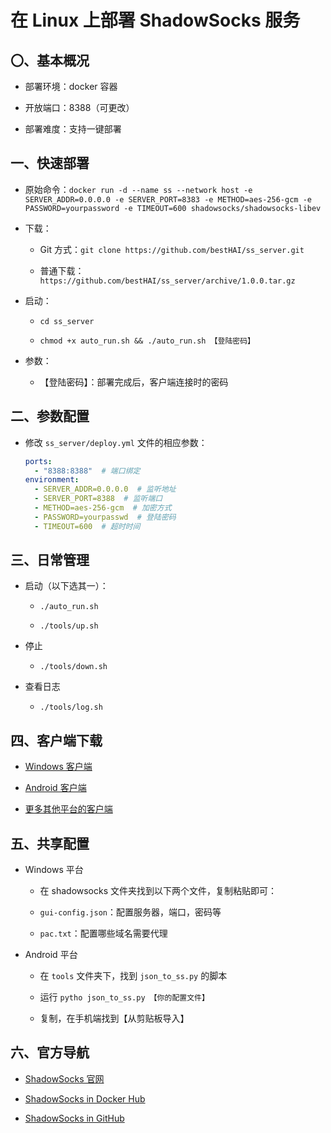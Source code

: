 # 在 Linux 上部署 ShadowSocks 服务

## 〇、基本概况

* 部署环境：docker 容器

* 开放端口：8388（可更改）

* 部署难度：支持一键部署

## 一、快速部署

* 原始命令：`docker run -d --name ss --network host -e SERVER_ADDR=0.0.0.0 -e SERVER_PORT=8383 -e METHOD=aes-256-gcm -e PASSWORD=yourpassword -e TIMEOUT=600 shadowsocks/shadowsocks-libev`

* 下载：

  * Git 方式：`git clone https://github.com/bestHAI/ss_server.git`
  
  * 普通下载：`https://github.com/bestHAI/ss_server/archive/1.0.0.tar.gz`
  
* 启动：

  * `cd ss_server`

  * `chmod +x auto_run.sh && ./auto_run.sh 【登陆密码】`
  
* 参数：

  * 【登陆密码】：部署完成后，客户端连接时的密码

## 二、参数配置

* 修改 `ss_server/deploy.yml` 文件的相应参数：

    ```yaml
    ports:
      - "8388:8388"  # 端口绑定
    environment:
      - SERVER_ADDR=0.0.0.0  # 监听地址
      - SERVER_PORT=8388  # 监听端口
      - METHOD=aes-256-gcm  # 加密方式
      - PASSWORD=yourpasswd  # 登陆密码
      - TIMEOUT=600  # 超时时间
    ```

##  三、日常管理

* 启动（以下选其一）：

    * `./auto_run.sh`
    
    * `./tools/up.sh`

* 停止

    * `./tools/down.sh`
    
* 查看日志

    * `./tools/log.sh`

##  四、客户端下载

* [Windows 客户端](https://github.com/shadowsocks/shadowsocks-windows/releases/download/4.1.5/Shadowsocks-4.1.5.zip)

* [Android 客户端](https://github.com/shadowsocks/shadowsocks-android/releases/download/v4.7.4/shadowsocks--universal-4.7.4.apk)

* [更多其他平台的客户端](http://shadowsocks.org/en/download/clients.html)

## 五、共享配置

* Windows 平台

    * 在 shadowsocks 文件夹找到以下两个文件，复制粘贴即可：

    * `gui-config.json`：配置服务器，端口，密码等

    * `pac.txt`：配置哪些域名需要代理

* Android 平台

    * 在 `tools` 文件夹下，找到 `json_to_ss.py` 的脚本
    
    * 运行 `pytho json_to_ss.py 【你的配置文件】`
    
    * 复制，在手机端找到【从剪贴板导入】

##  六、官方导航

* [ShadowSocks 官网](http://shadowsocks.org)

* [ShadowSocks in Docker Hub](https://hub.docker.com/r/shadowsocks/shadowsocks-libev)

* [ShadowSocks in GitHub](https://github.com/shadowsocks)

